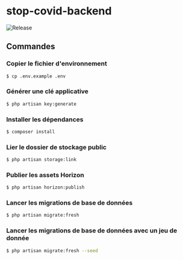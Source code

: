 # stop-covid-backend

![Release](https://img.shields.io/badge/Release-0.1.0-blue.svg)

## Commandes

### Copier le fichier d'environnement

```bash
$ cp .env.example .env
```

### Générer une clé applicative

```bash
$ php artisan key:generate
```

### Installer les dépendances

```bash
$ composer install
```

### Lier le dossier de stockage public

```bash
$ php artisan storage:link
```

### Publier les assets Horizon

```bash
$ php artisan horizon:publish
```

### Lancer les migrations de base de données

```bash
$ php artisan migrate:fresh
```

### Lancer les migrations de base de données avec un jeu de donnée

```bash
$ php artisan migrate:fresh --seed
```


